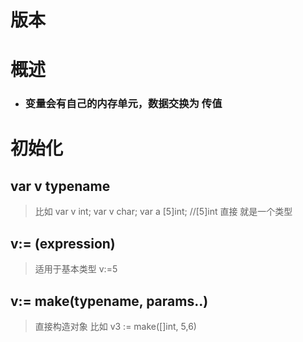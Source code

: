 # 版本
# 概述
* ### 变量会有自己的内存单元，数据交换为 **传值**

# 初始化
## var v typename
> 比如
var v int;
var v char;
var a [5]int; //[5]int 直接 就是一个类型


## v:= (expression)
> 适用于基本类型
v:=5


## v:= make(typename, params..)
> 直接构造对象
比如
v3 := make([]int, 5,6)
